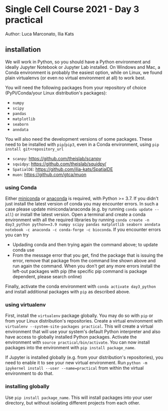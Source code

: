 # Single Cell Course 2021 - Day 3 practical
Author: Luca Marconato, Ilia Kats

## installation
We will work in Python, so you should have a Python environment and ideally Jupyter Notebook or Jupyter Lab installed.
On Windows and Mac, a Conda environment is probably the easiest option, while on Linux, we found plain virtualenvs (or even no virtual environment at all) to work best.

You will need the following packages from your repository of choice (PyPi/Conda/your Linux distribution's packages):

* `numpy`
* `scipy`
* `pandas`
* `matplotlib`
* `seaborn`
* `anndata`

You will also need the development versions of some packages.
These need to be installed with `pip`/`pip3`, even in a Conda environment, using `pip install git+repository_url`

* `scanpy`: https://github.com/theislab/scanpy
* `squidpy`: https://github.com/theislab/squidpy/
* `SpatialDE`: https://github.com/ilia-kats/SpatialDE
* `muon`: https://github.com/gtca/muon

### using Conda
Either [miniconda](https://docs.conda.io/projects/conda/en/latest/user-guide/install/) or [anaconda](https://docs.anaconda.com/anaconda/install/) is required, with Python >= 3.7.
If you didn't just install the latest version of conda you may encounter errors.
In such a case please update miniconda/anaconda (e.g. by running `conda update --all`) or install the latest version.
Open a terminal and create a conda environment with all the required libraries by running  `conda create -n day3_python python==3.9 numpy scipy pandas matplotlib seaborn anndata notebook -c anaconda -c conda-forge -c bioconda`.
If you encounter errors you can try

* Updading conda and then trying again the command above; to update conda use
* From the message error that you get, find the package that is issuing the error, remove that package from the command line shown above and run again the command.
When you don't get any more errors install the left-out packages with pip (the specific pip command is package dependent, please search online)

Finally, activate the conda environment with `conda activate day3_python` and install additional packages with `pip` as described above.

### using virtualenv
First, install the `virtualenv` package globally.
You may do so with `pip` or from your Linux distribution's repositories.
Create a virtual environment with `virtualenv --system-site-packages practical`.
This will create a virtual environment that will use your system's default Python interpreter and also have access to globally installed Python packages.
Activate the environment with `source practical/bin/activate`.
You can now install packages into the environment with `pip install package_name`.

If Jupyter is installed globally (e.g. from your distribution's repositories), you need to enable it to see your new virtual environment.
Run `python -m ipykernel install --user --name=practical` from within the virtual environment to do that.

### installing globally
Use `pip install package_name`.
This will install packages into your user directory, but without isolating different projects from each other.
